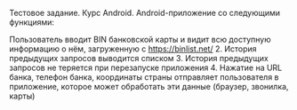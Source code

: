 Тестовое задание. Курс Android.
Android-приложение со следующими функциями:

Пользователь вводит BIN банковской карты и видит всю доступную информацию о нём, загруженную с https://binlist.net/
2. История предыдущих запросов выводится списком
3. История предыдущих запросов не теряется при перезапуске приложения
4. Нажатие на URL банка, телефон банка, координаты страны отправляет пользователя в приложение, которое может обработать эти данные (браузер, звонилка, карты)